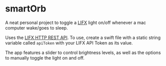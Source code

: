 # smartOrb

A neat personal project to toggle a [LIFX](https://www.lifx.com) light on/off whenever a mac computer wake/goes to sleep.

Uses the [LIFX HTTP REST API](https://api.developer.lifx.com). To use, create a swift file with a static string variable called `apiToken` with your LIFX API Token as its value.

The app features a slider to control brightness levels, as well as the options to manually toggle the light on and off.
